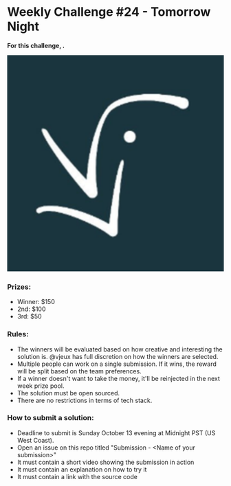 # Weekly Challenge #24 - Tomorrow Night

**For this challenge, .** 

<img width="506" alt="image" src="https://github.com/Algorithm-Arena-Test/weekly-challenge-24-tomorrow-night/blob/main/vjeux">


### Prizes:
* Winner: $150
* 2nd: $100
* 3rd: $50

### Rules:
* The winners will be evaluated based on how creative and interesting the solution is. @vjeux has full discretion on how the winners are selected.
* Multiple people can work on a single submission. If it wins, the reward will be split based on the team preferences.
* If a winner doesn't want to take the money, it'll be reinjected in the next week prize pool.
* The solution must be open sourced.
* There are no restrictions in terms of tech stack.

### How to submit a solution:
* Deadline to submit is Sunday October 13 evening at Midnight PST (US West Coast). <span style="display:none;" id="deadline">Sunday October 13</span>
* Open an issue on this repo titled "Submission - &lt;Name of your submission&gt;"
* It must contain a short video showing the submission in action
* It must contain an explanation on how to try it
* It must contain a link with the source code
